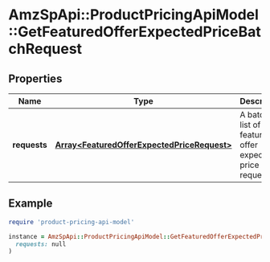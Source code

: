 # AmzSpApi::ProductPricingApiModel::GetFeaturedOfferExpectedPriceBatchRequest

## Properties

| Name | Type | Description | Notes |
| ---- | ---- | ----------- | ----- |
| **requests** | [**Array&lt;FeaturedOfferExpectedPriceRequest&gt;**](FeaturedOfferExpectedPriceRequest.md) | A batched list of featured offer expected price requests. | [optional] |

## Example

```ruby
require 'product-pricing-api-model'

instance = AmzSpApi::ProductPricingApiModel::GetFeaturedOfferExpectedPriceBatchRequest.new(
  requests: null
)
```

